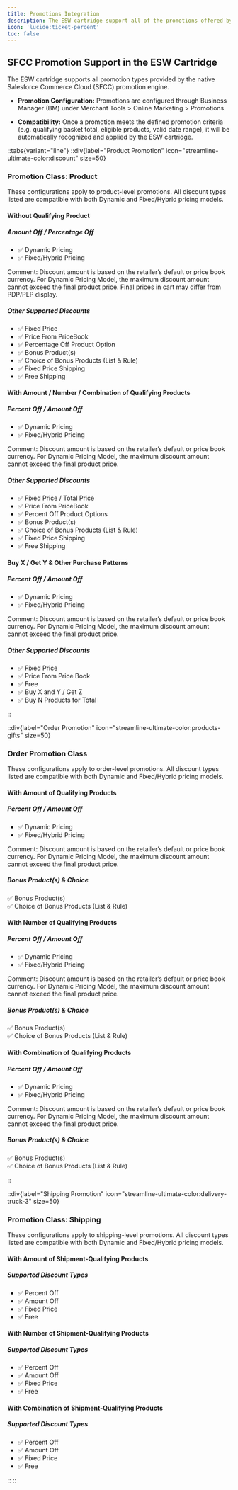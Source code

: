 ```yaml
---
title: Promotions Integration
description: The ESW cartridge support all of the promotions offered by the native SFCC promotion engine
icon: 'lucide:ticket-percent'
toc: false
---
```


## SFCC Promotion Support in the ESW Cartridge

The ESW cartridge supports all promotion types provided by the native Salesforce Commerce Cloud (SFCC) promotion engine.

- **Promotion Configuration:** Promotions are configured through Business Manager (BM) under Merchant Tools > Online Marketing > Promotions.

- **Compatibility:** Once a promotion meets the defined promotion criteria (e.g. qualifying basket total, eligible products, valid date range), it will be automatically recognized and applied by the ESW cartridge.


::tabs{variant="line"}
  ::div{label="Product Promotion" icon="streamline-ultimate-color:discount" size=50}

<div class="p-4 dark:bg-gray-800">
  <div class="max-w-6xl mx-auto rounded-lg overflow-hidden shadow-lg border-4 border-teal-400 my-10">
    <div class="bg-white dark:bg-gray-900">
      <div class="px-6 py-8">
        <h3 class="text-3xl font-extrabold text-gray-900 dark:text-white mb-4">Promotion Class: Product</h3>
        <p class="text-gray-600 dark:text-gray-300 mb-8 text-lg">
          These configurations apply to product-level promotions. All discount types listed are compatible with both Dynamic and Fixed/Hybrid pricing models.
        </p>

  <div class="space-y-10">
          <div>
            <h4 class="text-xl font-bold text-gray-700 dark:text-white mb-2">Without Qualifying Product</h4>
            <div class="grid md:grid-cols-2 gap-6">
              <div class="bg-gray-50 dark:bg-gray-800 rounded-md p-4">
                <h5 class="font-semibold text-gray-800 dark:text-white">Amount Off / Percentage Off</h5>
                <ul class="text-sm text-gray-700 dark:text-gray-300 mt-2 space-y-1">
                  <li>✅ Dynamic Pricing</li>
                  <li>✅ Fixed/Hybrid Pricing</li>
                </ul>
                <p class="mt-2 text-xs text-neutral-500 dark:text-neutral-300">
                  Comment: Discount amount is based on the retailer’s default or price book currency. For Dynamic Pricing Model, the maximum discount amount cannot exceed the final product price. Final prices in cart may differ from PDP/PLP display.
                </p>
              </div>
              <div class="bg-gray-50 dark:bg-gray-800 rounded-md p-4">
                <h5 class="font-semibold text-gray-800 dark:text-white">Other Supported Discounts</h5>
                <ul class="text-sm text-gray-700 dark:text-gray-300 mt-2 space-y-1">
                  <li>✅ Fixed Price</li>
                  <li>✅ Price From PriceBook</li>
                  <li>✅ Percentage Off Product Option</li>
                  <li>✅ Bonus Product(s)</li>
                  <li>✅ Choice of Bonus Products (List & Rule)</li>
                  <li>✅ Fixed Price Shipping</li>
                  <li>✅ Free Shipping</li>
                </ul>
              </div>
            </div>
          </div>

  <div>
            <h4 class="text-xl font-bold text-gray-700 dark:text-white mb-2">With Amount / Number / Combination of Qualifying Products</h4>
            <div class="grid md:grid-cols-2 gap-6">
              <div class="bg-gray-50 dark:bg-gray-800 rounded-md p-4">
                <h5 class="font-semibold text-gray-800 dark:text-white">Percent Off / Amount Off</h5>
                <ul class="text-sm text-gray-700 dark:text-gray-300 mt-2 space-y-1">
                  <li>✅ Dynamic Pricing</li>
                  <li>✅ Fixed/Hybrid Pricing</li>
                </ul>
                <p class="mt-2 text-xs text-neutral-500 dark:text-neutral-300">
                  Comment: Discount amount is based on the retailer’s default or price book currency. For Dynamic Pricing Model, the maximum discount amount cannot exceed the final product price.
                </p>
              </div>
              <div class="bg-gray-50 dark:bg-gray-800 rounded-md p-4">
                <h5 class="font-semibold text-gray-800 dark:text-white">Other Supported Discounts</h5>
                <ul class="text-sm text-gray-700 dark:text-gray-300 mt-2 space-y-1">
                  <li>✅ Fixed Price / Total Price</li>
                  <li>✅ Price From PriceBook</li>
                  <li>✅ Percent Off Product Options</li>
                  <li>✅ Bonus Product(s)</li>
                  <li>✅ Choice of Bonus Products (List & Rule)</li>
                  <li>✅ Fixed Price Shipping</li>
                  <li>✅ Free Shipping</li>
                </ul>
              </div>
            </div>
          </div>

  <div>
            <h4 class="text-xl font-bold text-gray-700 dark:text-white mb-2">Buy X / Get Y & Other Purchase Patterns</h4>
            <div class="grid md:grid-cols-2 gap-6">
              <div class="bg-gray-50 dark:bg-gray-800 rounded-md p-4">
                <h5 class="font-semibold text-gray-800 dark:text-white">Percent Off / Amount Off</h5>
                <ul class="text-sm text-gray-700 dark:text-gray-300 mt-2 space-y-1">
                  <li>✅ Dynamic Pricing</li>
                  <li>✅ Fixed/Hybrid Pricing</li>
                </ul>
                <p class="mt-2 text-xs text-neutral-500 dark:text-neutral-300">
                  Comment: Discount amount is based on the retailer’s default or price book currency. For Dynamic Pricing Model, the maximum discount amount cannot exceed the final product price.
                </p>
              </div>
              <div class="bg-gray-50 dark:bg-gray-800 rounded-md p-4">
                <h5 class="font-semibold text-gray-800 dark:text-white">Other Supported Discounts</h5>
                <ul class="text-sm text-gray-700 dark:text-gray-300 mt-2 space-y-1">
                  <li>✅ Fixed Price</li>
                  <li>✅ Price From Price Book</li>
                  <li>✅ Free</li>
                  <li>✅ Buy X and Y / Get Z</li>
                  <li>✅ Buy N Products for Total</li>
                </ul>
              </div>
            </div>
          </div>
        </div>
      </div>
    </div>
  </div>
</div>
  ::

  ::div{label="Order Promotion" icon="streamline-ultimate-color:products-gifts" size=50}

  <div class="p-4 dark:bg-gray-800">
  <div class="max-w-6xl mx-auto rounded-lg overflow-hidden shadow-lg border-4 border-teal-400 my-10">
    <div class="bg-white dark:bg-gray-900">
      <div class="px-6 py-8">
        <h3 class="text-3xl font-extrabold text-gray-900 dark:text-white mb-4">Order Promotion Class</h3>
        <p class="text-gray-600 dark:text-gray-300 mb-8 text-lg">
          These configurations apply to order-level promotions. All discount types listed are compatible with both Dynamic and Fixed/Hybrid pricing models.
        </p>

  <div class="space-y-10">
          <div>
            <h4 class="text-xl font-bold text-gray-700 dark:text-white mb-2">With Amount of Qualifying Products</h4>
            <div class="grid md:grid-cols-2 gap-6">
              <div class="bg-gray-50 dark:bg-gray-800 rounded-md p-4">
                <h5 class="font-semibold text-gray-800 dark:text-white">Percent Off / Amount Off</h5>
                <ul class="text-sm text-gray-700 dark:text-gray-300 mt-2 space-y-1">
                  <li>✅ Dynamic Pricing</li>
                  <li>✅ Fixed/Hybrid Pricing</li>
                </ul>
                <p class="mt-2 text-xs text-neutral-500 dark:text-neutral-300">
                  Comment: Discount amount is based on the retailer’s default or price book currency. For Dynamic Pricing Model, the maximum discount amount cannot exceed the final product price.
                </p>
              </div>

  <div class="bg-gray-50 dark:bg-gray-800 rounded-md p-4">
                <h5 class="font-semibold text-gray-800 dark:text-white">Bonus Product(s) & Choice</h5>
                <p class="text-sm text-gray-700 dark:text-gray-300 mt-2">
                  ✅ Bonus Product(s)<br>
                  ✅ Choice of Bonus Products (List & Rule)
                </p>
              </div>
            </div>
          </div>

  <div>
            <h4 class="text-xl font-bold text-gray-700 dark:text-white mb-2">With Number of Qualifying Products</h4>
            <div class="grid md:grid-cols-2 gap-6">
              <div class="bg-gray-50 dark:bg-gray-800 rounded-md p-4">
                <h5 class="font-semibold text-gray-800 dark:text-white">Percent Off / Amount Off</h5>
                <ul class="text-sm text-gray-700 dark:text-gray-300 mt-2 space-y-1">
                  <li>✅ Dynamic Pricing</li>
                  <li>✅ Fixed/Hybrid Pricing</li>
                </ul>
                <p class="mt-2 text-xs text-neutral-500 dark:text-neutral-300">
                  Comment: Discount amount is based on the retailer’s default or price book currency. For Dynamic Pricing Model, the maximum discount amount cannot exceed the final product price.
                </p>
              </div>

  <div class="bg-gray-50 dark:bg-gray-800 rounded-md p-4">
                <h5 class="font-semibold text-gray-800 dark:text-white">Bonus Product(s) & Choice</h5>
                <p class="text-sm text-gray-700 dark:text-gray-300 mt-2">
                  ✅ Bonus Product(s)<br>
                  ✅ Choice of Bonus Products (List & Rule)
                </p>
              </div>
            </div>
          </div>

  <div>
            <h4 class="text-xl font-bold text-gray-700 dark:text-white mb-2">With Combination of Qualifying Products</h4>
            <div class="grid md:grid-cols-2 gap-6">
              <div class="bg-gray-50 dark:bg-gray-800 rounded-md p-4">
                <h5 class="font-semibold text-gray-800 dark:text-white">Percent Off / Amount Off</h5>
                <ul class="text-sm text-gray-700 dark:text-gray-300 mt-2 space-y-1">
                  <li>✅ Dynamic Pricing</li>
                  <li>✅ Fixed/Hybrid Pricing</li>
                </ul>
                <p class="mt-2 text-xs text-neutral-500 dark:text-neutral-300">
                  Comment: Discount amount is based on the retailer’s default or price book currency. For Dynamic Pricing Model, the maximum discount amount cannot exceed the final product price.
                </p>
              </div>

  <div class="bg-gray-50 dark:bg-gray-800 rounded-md p-4">
                <h5 class="font-semibold text-gray-800 dark:text-white">Bonus Product(s) & Choice</h5>
                <p class="text-sm text-gray-700 dark:text-gray-300 mt-2">
                  ✅ Bonus Product(s)<br>
                  ✅ Choice of Bonus Products (List & Rule)
                </p>
              </div>
            </div>
          </div>
        </div>

  </div>
    </div>
  </div>
</div>
  ::

  ::div{label="Shipping Promotion" icon="streamline-ultimate-color:delivery-truck-3" size=50}

  <div class="p-4 dark:bg-gray-800">
  <div class="max-w-6xl mx-auto rounded-lg overflow-hidden shadow-lg border-4 border-teal-400 my-10">
    <div class="bg-white dark:bg-gray-900">
      <div class="px-6 py-8">
        <h3 class="text-3xl font-extrabold text-gray-900 dark:text-white mb-4">Promotion Class: Shipping</h3>
        <p class="text-gray-600 dark:text-gray-300 mb-8 text-lg">
          These configurations apply to shipping-level promotions. All discount types listed are compatible with both Dynamic and Fixed/Hybrid pricing models.
        </p>

  <div class="space-y-10">
          <div>
            <h4 class="text-xl font-bold text-gray-700 dark:text-white mb-2">With Amount of Shipment-Qualifying Products</h4>
            <div class="grid md:grid-cols-2 gap-6">
              <div class="bg-gray-50 dark:bg-gray-800 rounded-md p-4">
                <h5 class="font-semibold text-gray-800 dark:text-white">Supported Discount Types</h5>
                <ul class="text-sm text-gray-700 dark:text-gray-300 mt-2 space-y-1">
                  <li>✅ Percent Off</li>
                  <li>✅ Amount Off</li>
                  <li>✅ Fixed Price</li>
                  <li>✅ Free</li>
                </ul>
              </div>
            </div>
          </div>

  <div>
            <h4 class="text-xl font-bold text-gray-700 dark:text-white mb-2">With Number of Shipment-Qualifying Products</h4>
            <div class="grid md:grid-cols-2 gap-6">
              <div class="bg-gray-50 dark:bg-gray-800 rounded-md p-4">
                <h5 class="font-semibold text-gray-800 dark:text-white">Supported Discount Types</h5>
                <ul class="text-sm text-gray-700 dark:text-gray-300 mt-2 space-y-1">
                  <li>✅ Percent Off</li>
                  <li>✅ Amount Off</li>
                  <li>✅ Fixed Price</li>
                  <li>✅ Free</li>
                </ul>
              </div>
            </div>
          </div>

  <div>
            <h4 class="text-xl font-bold text-gray-700 dark:text-white mb-2">With Combination of Shipment-Qualifying Products</h4>
            <div class="grid md:grid-cols-2 gap-6">
              <div class="bg-gray-50 dark:bg-gray-800 rounded-md p-4">
                <h5 class="font-semibold text-gray-800 dark:text-white">Supported Discount Types</h5>
                <ul class="text-sm text-gray-700 dark:text-gray-300 mt-2 space-y-1">
                  <li>✅ Percent Off</li>
                  <li>✅ Amount Off</li>
                  <li>✅ Fixed Price</li>
                  <li>✅ Free</li>
                </ul>
              </div>
            </div>
          </div>
        </div>

  </div>
    </div>
  </div>
</div>
  ::
::













